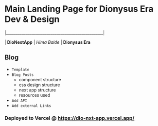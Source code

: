
# Main Landing Page for Dionysus Era Dev & Design

|__________________________________________________|

| **DioNextApp** | _Hima Balde_ | **Dionysus Era**

## Blog

- `Template`
- `Blog Posts`
  - component structure
  - css design structure
  - next app structure
  - resources used
- `Add API`
- `Add external Links`

### Deployed to Vercel @ <https://dio-nxt-app.vercel.app/>
